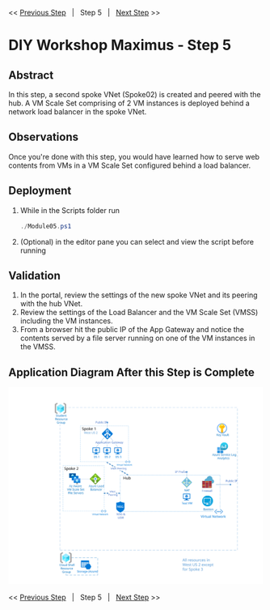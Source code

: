 << [Previous Step][Prev]&nbsp;&nbsp;&nbsp;|&nbsp;&nbsp;&nbsp;Step 5&nbsp;&nbsp;&nbsp;|&nbsp;&nbsp;&nbsp;[Next Step][Next] >> 

# DIY Workshop Maximus - Step 5

## Abstract
In this step, a second spoke VNet (Spoke02) is created and peered with the hub. A VM Scale Set comprising of 2 VM instances is deployed behind a network load balancer in the spoke VNet.

## Observations
Once you're done with this step, you would have learned how to serve web contents from VMs in a VM Scale Set configured behind a load balancer.



## Deployment
1. While in the Scripts folder run
   ```powershell
   ./Module05.ps1
   ```
2. (Optional) in the editor pane you can select and view the script before running

## Validation
1. In the portal, review the settings of the new spoke VNet and its peering with the hub VNet.
2. Review the settings of the Load Balancer and the VM Scale Set (VMSS) including the VM instances.
3. From a browser hit the public IP of the App Gateway and notice the contents served by a file server running on one of the VM instances in the VMSS. 
 

## Application Diagram After this Step is Complete
[![1]][1]

<< [Previous Step][Prev]&nbsp;&nbsp;&nbsp;|&nbsp;&nbsp;&nbsp;Step 5&nbsp;&nbsp;&nbsp;|&nbsp;&nbsp;&nbsp;[Next Step][Next] >> 

<!--Link References-->
[Prev]: ./Module04.md
[Next]: ./Module06.md

<!--Image References-->
[1]: ./Media/Step5.svg "As built diagram for step 5"
[2]: ./Media/UDR.svg "View of UDR assignments to the subnets" 